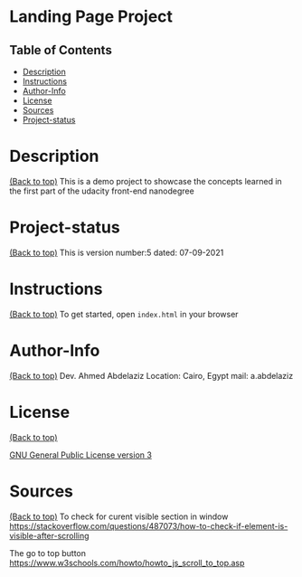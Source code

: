 # Landing Page Project

## Table of Contents
* [Description](#instructions)
* [Instructions](#instructions)
* [Author-Info](#Author-Info)
* [License](#License)
* [Sources](#Sources)
* [Project-status](#Project-status)

# Description
[(Back to top)](#table-of-contents)
This is a demo project to showcase the concepts learned in the first part of the udacity front-end nanodegree

# Project-status
[(Back to top)](#table-of-contents)
This is version number:5 dated: 07-09-2021

# Instructions
[(Back to top)](#table-of-contents)
To get started, open `index.html` in your browser

# Author-Info
[(Back to top)](#table-of-contents)
Dev. Ahmed Abdelaziz
Location: Cairo, Egypt
mail: a.abdelaziz

# License
[(Back to top)](#table-of-contents)

[GNU General Public License version 3](https://opensource.org/licenses/GPL-3.0)

# Sources
[(Back to top)](#table-of-contents)
To check for curent visible section in window
https://stackoverflow.com/questions/487073/how-to-check-if-element-is-visible-after-scrolling

The go to top button
https://www.w3schools.com/howto/howto_js_scroll_to_top.asp